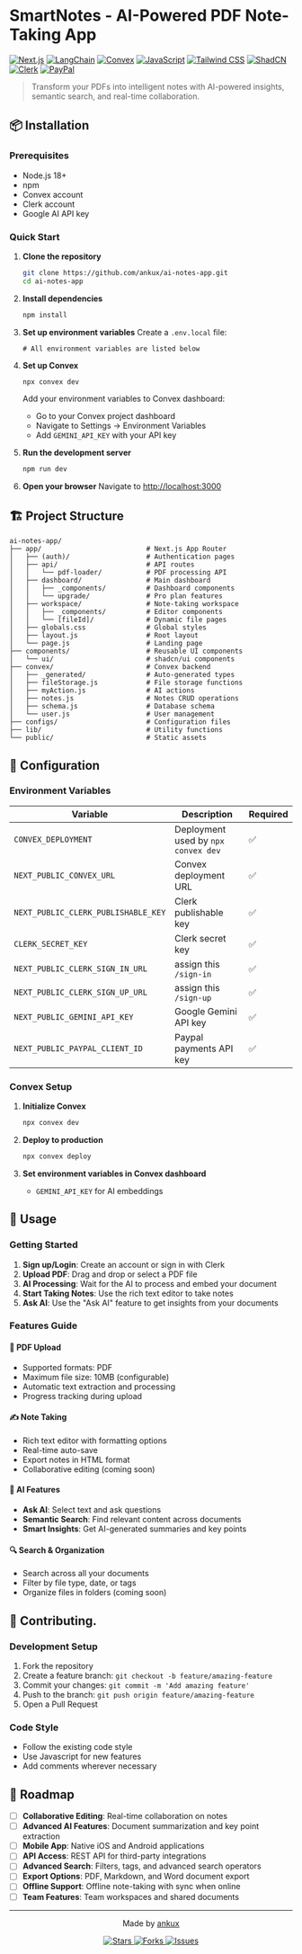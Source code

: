 # SmartNotes - AI-Powered PDF Note-Taking App

[![Next.js](https://img.shields.io/badge/Next.js-15.1.6-black?style=for-the-badge&logo=next.js)](https://nextjs.org/)
[![LangChain](https://img.shields.io/badge/LangChain-%20AI-blue?style=for-the-badge&logo=langchain&logoColor=white)](https://www.langchain.com/)
[![Convex](https://img.shields.io/badge/Convex-1.18.2-orange?style=for-the-badge)](https://convex.dev/)
[![JavaScript](https://img.shields.io/badge/JavaScript-ES6-F7DF1E?style=for-the-badge&logo=javascript&logoColor=black)](https://developer.mozilla.org/en-US/docs/Web/JavaScript)
[![Tailwind CSS](https://img.shields.io/badge/Tailwind_CSS-3.4.1-38B2AC?style=for-the-badge&logo=tailwind-css)](https://tailwindcss.com/)
[![ShadCN](https://img.shields.io/badge/ShadCN-UI-black?style=for-the-badge&logo=radixui&logoColor=white)](https://ui.shadcn.com/)
[![Clerk](https://img.shields.io/badge/Clerk-Auth-parr?style=for-the-badge&logo=clerk&logoColor=white)](https://clerk.com/)
[![PayPal](https://img.shields.io/badge/PayPal-Payments-00457C?style=for-the-badge&logo=paypal&logoColor=white)](https://www.paypal.com/)



> Transform your PDFs into intelligent notes with AI-powered insights, semantic search, and real-time collaboration.


## 📦 Installation

### Prerequisites
- Node.js 18+ 
- npm
- Convex account
- Clerk account
- Google AI API key

### Quick Start

1. **Clone the repository**
   ```bash
   git clone https://github.com/ankux/ai-notes-app.git
   cd ai-notes-app
   ```

2. **Install dependencies**
   ```bash
   npm install
   ```

3. **Set up environment variables**
   Create a `.env.local` file:
   ```env
   # All environment variables are listed below
   ```

4. **Set up Convex**
   ```bash
   npx convex dev
   ```
   
   Add your environment variables to Convex dashboard:
   - Go to your Convex project dashboard
   - Navigate to Settings → Environment Variables
   - Add `GEMINI_API_KEY` with your API key

5. **Run the development server**
   ```bash
   npm run dev
   ```

6. **Open your browser**
   Navigate to [http://localhost:3000](http://localhost:3000)

## 🏗️ Project Structure

```
ai-notes-app/
├── app/                          # Next.js App Router
│   ├── (auth)/                   # Authentication pages
│   ├── api/                      # API routes
│   │   └── pdf-loader/           # PDF processing API
│   ├── dashboard/                # Main dashboard
│   │   ├── _components/          # Dashboard components
│   │   └── upgrade/              # Pro plan features
│   ├── workspace/                # Note-taking workspace
│   │   ├── _components/          # Editor components
│   │   └── [fileId]/             # Dynamic file pages
│   ├── globals.css               # Global styles
│   ├── layout.js                 # Root layout
│   └── page.js                   # Landing page
├── components/                   # Reusable UI components
│   └── ui/                       # shadcn/ui components
├── convex/                       # Convex backend
│   ├── _generated/               # Auto-generated types
│   ├── fileStorage.js            # File storage functions
│   ├── myAction.js               # AI actions
│   ├── notes.js                  # Notes CRUD operations
│   ├── schema.js                 # Database schema
│   └── user.js                   # User management
├── configs/                      # Configuration files
├── lib/                          # Utility functions
└── public/                       # Static assets
```

## 🔧 Configuration

### Environment Variables

| Variable | Description | Required |
|----------|-------------|----------|
| `CONVEX_DEPLOYMENT` | Deployment used by `npx convex dev` | ✅ |
| `NEXT_PUBLIC_CONVEX_URL` | Convex deployment URL | ✅ |
| `NEXT_PUBLIC_CLERK_PUBLISHABLE_KEY` | Clerk publishable key | ✅ |
| `CLERK_SECRET_KEY` | Clerk secret key | ✅ |
| `NEXT_PUBLIC_CLERK_SIGN_IN_URL` | assign this `/sign-in` | ✅ |
| `NEXT_PUBLIC_CLERK_SIGN_UP_URL` | assign this `/sign-up` | ✅ |
| `NEXT_PUBLIC_GEMINI_API_KEY` | Google Gemini API key | ✅ |
| `NEXT_PUBLIC_PAYPAL_CLIENT_ID` | Paypal payments API key | ✅ |



### Convex Setup

1. **Initialize Convex**
   ```bash
   npx convex dev
   ```

2. **Deploy to production**
   ```bash
   npx convex deploy
   ```

3. **Set environment variables in Convex dashboard**
   - `GEMINI_API_KEY` for AI embeddings

## 📖 Usage

### Getting Started

1. **Sign up/Login**: Create an account or sign in with Clerk
2. **Upload PDF**: Drag and drop or select a PDF file
3. **AI Processing**: Wait for the AI to process and embed your document
4. **Start Taking Notes**: Use the rich text editor to take notes
5. **Ask AI**: Use the "Ask AI" feature to get insights from your documents

### Features Guide

#### 📄 PDF Upload
- Supported formats: PDF
- Maximum file size: 10MB (configurable)
- Automatic text extraction and processing
- Progress tracking during upload

#### ✍️ Note Taking
- Rich text editor with formatting options
- Real-time auto-save
- Export notes in HTML format
- Collaborative editing (coming soon)

#### 🤖 AI Features
- **Ask AI**: Select text and ask questions
- **Semantic Search**: Find relevant content across documents
- **Smart Insights**: Get AI-generated summaries and key points

#### 🔍 Search & Organization
- Search across all your documents
- Filter by file type, date, or tags
- Organize files in folders (coming soon)


## 🤝 Contributing.

### Development Setup

1. Fork the repository
2. Create a feature branch: `git checkout -b feature/amazing-feature`
3. Commit your changes: `git commit -m 'Add amazing feature'`
4. Push to the branch: `git push origin feature/amazing-feature`
5. Open a Pull Request

### Code Style

- Follow the existing code style
- Use Javascript for new features
- Add comments wherever necessary




## 🔮 Roadmap

- [ ] **Collaborative Editing**: Real-time collaboration on notes
- [ ] **Advanced AI Features**: Document summarization and key point extraction
- [ ] **Mobile App**: Native iOS and Android applications
- [ ] **API Access**: REST API for third-party integrations
- [ ] **Advanced Search**: Filters, tags, and advanced search operators
- [ ] **Export Options**: PDF, Markdown, and Word document export
- [ ] **Offline Support**: Offline note-taking with sync when online
- [ ] **Team Features**: Team workspaces and shared documents

---

<div align="center">
  <p>Made by <a href="https://github.com/ankux">ankux</a></p>
  <p>
    <a href="https://github.com/ankux/ai-notes-app/stargazers">
      <img src="https://img.shields.io/github/stars/ankux/ai-notes-app" alt="Stars">
    </a>
    <a href="https://github.com/ankux/ai-notes-app/network">
      <img src="https://img.shields.io/github/forks/ankux/ai-notes-app" alt="Forks">
    </a>
    <a href="https://github.com/ankux/ai-notes-app/issues">
      <img src="https://img.shields.io/github/issues/ankux/ai-notes-app" alt="Issues">
    </a>
  </p>
</div>
